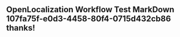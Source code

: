 <properties
ms.topic="hero-topic"
ms.test1="hero-topic"
ms.test2="test"/>


## OpenLocalization Workflow Test MarkDown 107fa75f-e0d3-4458-80f4-0715d432cb86 thanks!



<!--HONumber=Jul16_HO5-->



